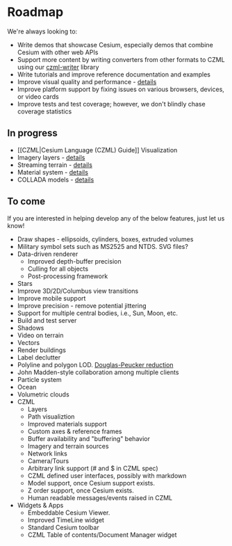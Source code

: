 # Roadmap

We're always looking to:
* Write demos that showcase Cesium, especially demos that combine Cesium with other web APIs
* Support more content by writing converters from other formats to CZML using our [czml-writer](https://github.com/AnalyticalGraphicsInc/czml-writer) library
* Write tutorials and improve reference documentation and examples
* Improve visual quality and performance - [details](Visual-Quality-and-Performance-Details)
* Improve platform support by fixing issues on various browsers, devices, or video cards
* Improve tests and test coverage; however, we don't blindly chase coverage statistics

## In progress
* [[CZML|Cesium Language (CZML) Guide]] Visualization
* Imagery layers - [details](Imagery-Layers-Details)
* Streaming terrain - [details](Streaming-Terrain-Details)
* Material system - [details](Material-System-Details)
* COLLADA models - [details](Models-Details)

## To come
If you are interested in helping develop any of the below features, just let us know!
* Draw shapes - ellipsoids, cylinders, boxes, extruded volumes
* Military symbol sets such as MS2525 and NTDS.  SVG files?
* Data-driven renderer
   * Improved depth-buffer precision
   * Culling for all objects
   * Post-processing framework
* Stars
* Improve 3D/2D/Columbus view transitions
* Improve mobile support
* Improve precision - remove potential jittering
* Support for multiple central bodies, i.e., Sun, Moon, etc.
* Build and test server
* Shadows
* Video on terrain
* Vectors
* Render buildings
* Label declutter
* Polyline and polygon LOD.  [Douglas-Peucker reduction](http://www.bowdoin.edu/~ltoma/teaching/cs350/spring06/Lecture-Handouts/hershberger92speeding.pdf)
* John Madden-style collaboration among multiple clients
* Particle system
* Ocean
* Volumetric clouds
* CZML
   * Layers
   * Path visualiztion
   * Improved materials support
   * Custom axes & reference frames
   * Buffer availability and "buffering" behavior
   * Imagery and terrain sources
   * Network links
   * Camera/Tours
   * Arbitrary link support (# and $ in CZML spec)
   * CZML defined user interfaces, possibly with markdown
   * Model support, once Cesium support exists.
   * Z order support, once Cesium exists.
   * Human readable messages/events raised in CZML
* Widgets & Apps
   * Embeddable Cesium Viewer.
   * Improved TimeLine widget
   * Standard Cesium toolbar
   * CZML Table of contents/Document Manager widget